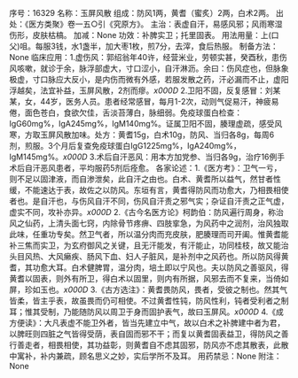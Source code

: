 序号：16329
名称：玉屏风散
组成：防风1两，黄耆（蜜炙）2两，白术2两。
出处：《医方类聚》卷一五○引《究原方》。
主治：表虚自汗，易感风邪；风雨寒湿伤形，皮肤枯槁。
加减：None
功效：补脾实卫；托里固表。
用法用量：上(口父)咀。每服3钱，水1盏半，加大枣1枚，煎7分，去滓，食后热服。
制备方法：None
临床应用：1.虚伤风：郭绍翁年40许，经营米业，劳顿实甚，癸酉秋，患伤风咳嗽，就诊于余，脉浮部虚大，寸口涩小，自汗淋沥。余曰：伤风症也，但脉象极虚，寸口脉应大反小，是内伤而微有外感，若服发散之药，汗必漏而不止，虚阳浮越矣，法宜补益，玉屏风散，2剂而瘳。_x000D_
2.卫阳不固，反复感冒：刘某某，女，44岁，医务人员。患者经常感冒，每月1-2次，动则气促易汗，神疲易倦，面色苍白，食欲欠佳，舌淡苔薄白，脉细弱。免疫球蛋白检查：IgG60mg%，IgA245mg%，IgM140mg%。证属卫阳不固，腠理虚疏，感受风寒，方取玉屏风散加味。处方：黄耆15g，白术10g，防风、当归各8g，每周6剂，煎服。3个月后复查免疫球蛋白IgG1225mg%，IgA240mg%，IgM145mg%。_x000D_
3.术后自汗恶风：用本方加党参、当归各9g，治疗16例手术后自汗恶风患者，平均服药5剂后痊愈。
各家论述：1.《医方考》：卫气一亏，则不足以固津液，而自渗泄矣，此自汗之由也。白术、黄耆所以益气，然甘者性缓，不能速达于表，故佐之以防风。东垣有言，黄耆得防风而功愈大，乃相畏相使者也。是自汗也，与伤风自汗不同，伤风自汗责之邪气实；杂证自汗责之正气虚，虚实不同，攻补亦异。_x000D_
2.《古今名医方论》柯韵伯：防风遍行周身，称治风之仙药，上清头面七窍，内除骨节疼痹、四肢挛急，为风药中之润剂，治风独取此味，任重功专矣。然卫气者，所以温分肉而充皮肤，肥腠理而司开阖。惟黄耆能补三焦而实卫，为玄府御风之关键，且无汗能发，有汗能止，功同桂枝，故又能治头目风热、大风癞疾、肠风下血、妇人子脏风，是补剂中之风药也。所以防风得黄耆，其功愈大耳。白术健脾胃，温分肉，培土即以宁风也。夫以防风之善驱风，得黄耆以固表，则外有所卫，得白术以固里，则内有所据，风邪去而不复来，当倚如屏，珍如玉也。_x000D_
3.《古方选注》：黄耆畏防风，畏者，受彼之制也。然其气皆柔，皆主乎表，故虽畏而仍可相使。不过黄耆性钝，防风性利，钝者受利者之制耳；惟其受制，乃能随防风以周卫于身而固护表气，故曰玉屏风。_x000D_
4.《成方便读》：大凡表虚不能卫外者，皆当先建立中气，故以白术之补脾建中者为君，以脾旺则四脏之气皆得受荫，表自固而邪不干；而复以黄耆固表益卫，得防风之善行善走者，相畏相使，其功益彰，则黄耆自不虑其固邪，防风亦不虑其散表，此散中寓补，补内兼疏，顾名思义之妙，实后学所不及耳。
用药禁忌：None
附注：None
